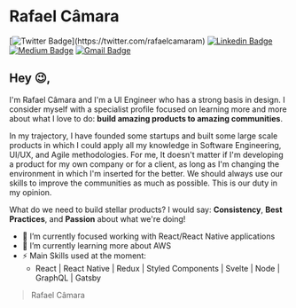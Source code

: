 # Rafael Câmara

[![Twitter Badge](https://img.shields.io/badge/-@rafaelcamaram-1ca0f1?style=flat-square&labelColor=1ca0f1&logo=twitter&logoColor=white&link=https://twitter.com/_Kunal_Raghav_)](https://twitter.com/rafaelcamaram)
[![Linkedin Badge](https://img.shields.io/badge/-rafaelcamaram-blue?style=flat-square&logo=Linkedin&logoColor=white&link=https://www.linkedin.com/in/rafaelcamaram/)](https://www.linkedin.com/in/rafaelcamaram/)
[![Medium Badge](https://img.shields.io/badge/-@rafaelcamaram-03a57a?style=flat-square&labelColor=000000&logo=Medium&link=https://medium.com/@rafaelcamaram/)](https://medium.com/@rafaelcamaram/)
[![Gmail Badge](https://img.shields.io/badge/-rafaelcamaram@gmail.com-c14438?style=flat-square&logo=Gmail&logoColor=white&link=mailto:rafaelcamaram@gmail.com)](mailto:rafaelcamaram@gmail.com)

## Hey 😉,

I'm Rafael Câmara and I'm a UI Engineer who has a strong basis in design. I consider myself with a specialist profile focused on learning more and more about what I love to do: **build amazing products to amazing communities**.

In my trajectory, I have founded some startups and built some large scale products in which I could apply all my knowledge in Software Engineering, UI/UX, and Agile methodologies. For me, It doesn't matter if I'm developing a product for my own company or for a client, as long as I'm changing the environment in which I'm inserted for the better. We should always use our skills to improve the communities as much as possible. This is our duty in my opinion.

What do we need to build stellar products? I would say: **Consistency**, **Best Practices**, and **Passion** about what we're doing!

- 🔭 I’m currently focused working with React/React Native applications
- 🌱 I’m currently learning more about AWS
- ⚡ Main Skills used at the moment:
  - React | React Native | Redux | Styled Components | Svelte | Node | GraphQL | Gatsby

> Rafael Câmara
